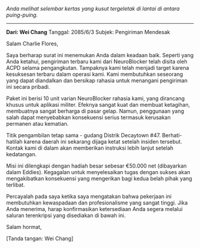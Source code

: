 _Anda melihat selembar kertas yang kusut tergeletak di lantai di antara puing-puing._

---

**Dari: Wei Chang**
Tanggal: 2085/6/3
Subjek: Pengiriman Mendesak

Salam Charlie Flores,

Saya berharap surat ini menemukan Anda dalam keadaan baik. Seperti yang Anda ketahui, pengiriman terbaru kami dari NeuroBlocker telah disita oleh ACPD selama pengangkutan. Tampaknya kami telah menjadi target karena kesuksesan terbaru dalam operasi kami. Kami membutuhkan seseorang yang dapat diandalkan dan bersikap rahasia untuk menangani pengiriman ini secara pribadi.

Paket ini berisi 10 unit varian NeuroBlocker rahasia kami, yang dirancang khusus untuk aplikasi militer. Efeknya sangat kuat dan membuat ketagihan, membuatnya sangat berharga di pasar gelap. Namun, penggunaan yang salah dapat menyebabkan konsekuensi serius termasuk kerusakan permanen atau kematian.

Titik pengambilan tetap sama - gudang Distrik Decaytown #47. Berhati-hatilah karena daerah ini sekarang dijaga ketat setelah insiden tersebut. Kontak kami di dalam akan memberikan instruksi lebih lanjut setelah kedatangan.

Misi ini dilengkapi dengan hadiah besar sebesar €50.000 net (dibayarkan dalam Eddies). Kegagalan untuk menyelesaikan tugas dengan sukses akan mengakibatkan konsekuensi yang mengerikan bagi kedua belah pihak yang terlibat.

Percayalah pada saya ketika saya mengatakan bahwa pekerjaan ini membutuhkan kewaspadaan dan profesionalisme yang sangat tinggi. Jika Anda menerima, harap konfirmasikan ketersediaan Anda segera melalui saluran terenkripsi yang disediakan di bawah ini.

Salam hormat,

[Tanda tangan: Wei Chang]
